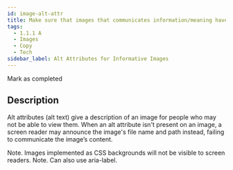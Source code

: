 ```yaml
---
id: image-alt-attr
title: Make sure that images that communicates information/meaning have an alt attribute
tags:
  - 1.1.1 A
  - Images
  - Copy
  - Tech
sidebar_label: Alt Attributes for Informative Images
---
```


Mark as completed

## Description

Alt attributes (alt text) give a description of an image for people who may not be able to view them. When an alt attribute isn't present on an image, a screen reader may announce the image's file name and path instead, failing to communicate the image’s content.

Note. Images implemented as CSS backgrounds will not be visible to screen readers.
Note. Can also use aria-label.
